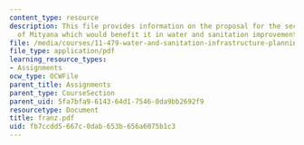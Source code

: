 ```yaml
---
content_type: resource
description: This file provides information on the proposal for the secondary town
  of Mityana which would benefit it in water and sanitation improvements.
file: /media/courses/11-479-water-and-sanitation-infrastructure-planning-in-developing-countries-spring-2005/fb7ccdd5667c0dab653b656a6075b1c3_franz.pdf
file_type: application/pdf
learning_resource_types:
- Assignments
ocw_type: OCWFile
parent_title: Assignments
parent_type: CourseSection
parent_uid: 5fa7bfa9-6143-64d1-7546-0da9bb2692f9
resourcetype: Document
title: franz.pdf
uid: fb7ccdd5-667c-0dab-653b-656a6075b1c3
---
```


